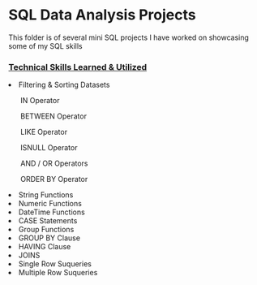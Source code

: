 <h1> SQL Data Analysis Projects</h1>

<p> This folder is of several mini SQL projects I have worked on showcasing some of my SQL skills </p>

<h3><ins>Technical Skills Learned & Utilized</ins></h3>
<li> Filtering & Sorting Datasets </li>
<ul> IN Operator </ul>
<ul> BETWEEN Operator </ul>
<ul> LIKE Operator </ul>
<ul> ISNULL Operator </ul>
<ul> AND / OR Operators </ul>
<ul> ORDER BY Operator </ul>
<li> String Functions </li>
<li> Numeric Functions </li>
<li> DateTime Functions </li>
<li> CASE Statements </li>
<li> Group Functions </li>
<li> GROUP BY Clause </li>
<li> HAVING Clause </li>
<li> JOINS </li>
<li> Single Row Suqueries </li>
<li> Multiple Row Suqueries </li>
